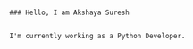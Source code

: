                                                                                                   ### Hello, I am Akshaya Suresh

                                                                                         I'm currently working as a Python Developer.

<!--
**akshayasureshh/akshayasureshh** is a ✨ _special_ ✨ repository because its `README.md` (this file) appears on your GitHub profile.

Here are some ideas to get you started:

🔭 I’m currently working as a Python developer.
🌱 I’m currently learning new technologies and expanding my skill set.
👯 I’m looking to collaborate on interesting Python projects or any innovative software development initiatives.
🤔 I’m looking for help with staying updated on the latest industry trends and best practices in Python development.
💬 Ask me about Python programming, web development, or anything related to software engineering.
📫 How to reach me: akshayasuresh5421@gmail.com,https://linkedin.com/in/akshaya-suresh-7664a0276
😄 Pronouns:  she/her, they/them
